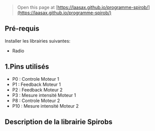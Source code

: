 
> Open this page at [https://laasax.github.io/programme-spirob/](https://laasax.github.io/programme-spirob/)

## Pré-requis

Installer les librairies suivantes:
* Radio

## 1.Pins utilisés

* P0	: Controle Moteur 1
* P1	: Feedback Moteur 1
* P2	: Feedback Moteur 2
* P3	: Mesure intensité Moteur 1
* P8	: Controle Moteur 2
* P10	: Mesure intensité Moteur 2

## Description de la librairie Spirobs

